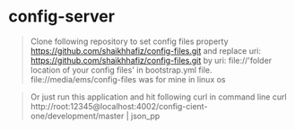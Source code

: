 # config-server

> Clone following repository to set config files property 
https://github.com/shaikhhafiz/config-files.git
and replace uri: https://github.com/shaikhhafiz/config-files.git by uri: file://'folder location of your config files' in bootstrap.yml file. file://media/ems/config-files was for mine in linux os

> Or just run this application and hit following curl in command line
curl http://root:12345@localhost:4002/config-cient-one/development/master | json_pp
